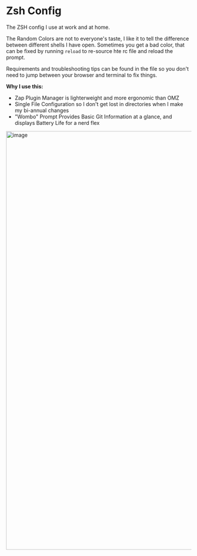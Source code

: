 # Zsh Config

The ZSH config I use at work and at home. 

The Random Colors are not to everyone's taste, I like it to tell the difference between different shells I have open. 
Sometimes you get a bad color, that can be fixed by running `reload` to re-source hte rc file and reload the prompt.

Requirements and troubleshooting tips can be found in the file so you don't need to jump between your browser and terminal to fix things.

**Why I use this:**
- Zap Plugin Manager is lighterweight and more ergonomic than OMZ
- Single File Configuration so I don't get lost in directories when I make my bi-annual changes
- "Wombo" Prompt Provides Basic Git Information at a glance, and displays Battery Life for a nerd flex

<img width="1868" height="1137" alt="image" src="https://github.com/user-attachments/assets/00e89469-9a1b-4941-ad32-4d4228b7cc7c" />
